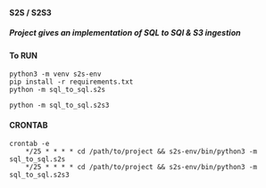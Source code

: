 #### S2S / S2S3

##### Project gives an implementation of SQL to SQl & S3 ingestion

#### To RUN
    python3 -m venv s2s-env
    pip install -r requirements.txt
    python -m sql_to_sql.s2s

    python -m sql_to_sql.s2s3

#### CRONTAB
    crontab -e
        */25 * * * * cd /path/to/project && s2s-env/bin/python3 -m sql_to_sql.s2s
        */25 * * * * cd /path/to/project && s2s-env/bin/python3 -m sql_to_sql.s2s3
